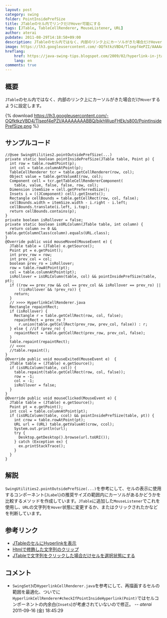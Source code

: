 ```yaml
---
layout: post
category: swing
folder: PointInsidePrefSize
title: JTableのセル内でリンクだけHover可能にする
tags: [JTable, TableCellRenderer, MouseListener, URL]
author: aterai
pubdate: 2011-08-29T14:18:50+09:00
description: JTableのセル内ではなく、内部のリンク上にカーソルがきた場合だけHoverするように設定します。
image: https://lh3.googleusercontent.com/-OQfktkzVBD4/Tlsepf4ePZI/AAAAAAAABBQ/bikhWupFHEk/s800/PointInsidePrefSize.png
hreflang:
    href: https://java-swing-tips.blogspot.com/2009/02/hyperlink-in-jtable-cell.html
    lang: en
comments: true
---
```

## 概要
`JTable`のセル内ではなく、内部のリンク上にカーソルがきた場合だけ`Hover`するように設定します。

{% download https://lh3.googleusercontent.com/-OQfktkzVBD4/Tlsepf4ePZI/AAAAAAAABBQ/bikhWupFHEk/s800/PointInsidePrefSize.png %}

## サンプルコード
<pre class="prettyprint"><code>//@see SwingUtilities2.pointOutsidePrefSize(...)
private static boolean pointInsidePrefSize(JTable table, Point p) {
  int row = table.rowAtPoint(p);
  int col = table.columnAtPoint(p);
  TableCellRenderer tcr = table.getCellRenderer(row, col);
  Object value = table.getValueAt(row, col);
  Component cell = tcr.getTableCellRendererComponent(
    table, value, false, false, row, col);
  Dimension itemSize = cell.getPreferredSize();
  Insets i = ((JComponent) cell).getInsets();
  Rectangle cellBounds = table.getCellRect(row, col, false);
  cellBounds.width = itemSize.width - i.right - i.left;
  cellBounds.translate(i.left, i.top);
  return cellBounds.contains(p);
}
private boolean isRollover = false;
private static boolean isURLColumn(JTable table, int column) {
  return column &gt;= 0 &amp;&amp; table.getColumnClass(column).equals(URL.class);
}
@Override public void mouseMoved(MouseEvent e) {
  JTable table = (JTable) e.getSource();
  Point pt = e.getPoint();
  int prev_row = row;
  int prev_col = col;
  boolean prev_ro = isRollover;
  row = table.rowAtPoint(pt);
  col = table.columnAtPoint(pt);
  isRollover = isURLColumn(table, col) &amp;&amp; pointInsidePrefSize(table, pt);
  if ((row == prev_row &amp;&amp; col == prev_col &amp;&amp; isRollover == prev_ro) ||
      (!isRollover &amp;&amp; !prev_ro)) {
    return;
  }
  // &gt;&gt;&gt;&gt; HyperlinkCellRenderer.java
  Rectangle repaintRect;
  if (isRollover) {
    Rectangle r = table.getCellRect(row, col, false);
    repaintRect = prev_ro ?
      r.union(table.getCellRect(prev_row, prev_col, false)) : r;
  } else { //if (prev_ro) {
    repaintRect = table.getCellRect(prev_row, prev_col, false);
  }
  table.repaint(repaintRect);
  // &lt;&lt;&lt;&lt;
  //table.repaint();
}
@Override public void mouseExited(MouseEvent e)  {
  JTable table = (JTable) e.getSource();
  if (isURLColumn(table, col)) {
    table.repaint(table.getCellRect(row, col, false));
    row = -1;
    col = -1;
    isRollover = false;
  }
}
@Override public void mouseClicked(MouseEvent e) {
  JTable table = (JTable) e.getSource();
  Point pt = e.getPoint();
  int ccol = table.columnAtPoint(pt);
  if (isURLColumn(table, ccol) &amp;&amp; pointInsidePrefSize(table, pt)) {
    int crow = table.rowAtPoint(pt);
    URL url = (URL) table.getValueAt(crow, ccol);
    System.out.println(url);
    try {
      Desktop.getDesktop().browse(url.toURI());
    } catch (Exception ex) {
      ex.printStackTrace();
    }
  }
}
</code></pre>

## 解説
`SwingUtilities2.pointOutsidePrefSize(...)`を参考にして、セルの表示に使用するコンポーネント(`JLabel`)の推奨サイズの範囲内にカーソルがあるかどうかを比較するメソッドを作成しています。`JTable`に追加した`MouseListener`でこれを使用し、`URL`の文字列を`Hover`状態に変更するか、またはクリックされたかなどを判断しています。

## 参考リンク
- [JTableのセルにHyperlinkを表示](https://ateraimemo.com/Swing/HyperlinkInTableCell.html)
- [Htmlで修飾した文字列のクリップ](https://ateraimemo.com/Swing/ClippedHtmlLabel.html)
- [JTableで文字列をクリックした場合だけセルを選択状態にする](https://ateraimemo.com/Swing/TableFileList.html)

<!-- dummy comment line for breaking list -->

## コメント
- `SwingSet3`の`HyperlinkCellRenderer.java`を参考にして、再描画するセルの範囲を最適化、ついでに`HyperlinkCellRenderer#checkIfPointInsideHyperlink(Point)`ではセルコンポーネントの内余白(`Insets`)が考慮されていないので修正。 -- *aterai* 2011-09-16 (金) 18:45:29

<!-- dummy comment line for breaking list -->
